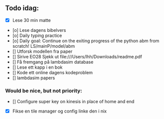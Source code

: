 ## Todo idag:

- [x] Lese 30 min matte
- [o] Lese dagens bibelvers
- [o] Daily typing practice
- [o] Daily goal: Continue on the exiting progress of the python abm from scratch! LS/mainP/model/abm
- [] Utforsk modellen fra paper
- [] Sirive EO28
  Sjekk ut file:///Users/lhh/Downloads/readme.pdf
- [] Få fremgang på lambdasim database
- [] Lese ett kapp i en bok
- [] Kode ett online dagens kodeproblem
- [] lambdasim papers

### Would be nice, but not priority:

- [] Configure super key on kinesis in place of home and end
- [x] Fikse en tile manager og config linke den i nix

